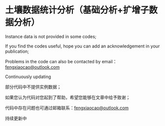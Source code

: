 # 土壤数据统计分析（基础分析+扩增子数据分析）

Instance data is not provided in some codes;

If you find the codes useful, hope you can add an acknowledgement in your publication;

Problems in the code can also be contacted by email：fengxiaocao@outlook.com

Continuously updating

部分代码中不提供实例数据；

如果您认为代码对您起到了帮助，希望您能够在文章中给予致谢；

代码中存在问题也可通过邮箱联系：fengxiaocao@outlook.com

持续更新中
